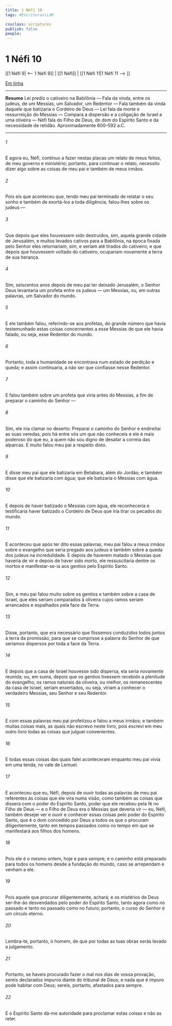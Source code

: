 ```yaml
---
title: 1 Néfi 10
tags: #Escrituras\LdM

cssclass: scriptures
publish: false
people:
---
```


# 1 Néfi 10
[[1 Néfi 9| <-- 1 Néfi 9]] | [[1 Néfi]] | [[1 Néfi 11|1 Néfi 11 --> ]]

[Em linha](https://churchofjesuschrist.org/study/scriptures/bofm/1-ne/10?lang=por)

---
__Resumo__
Leí prediz o cativeiro na Babilônia — Fala da vinda, entre os judeus, de um Messias, um Salvador, um Redentor — Fala também da vinda daquele que batizaria o Cordeiro de Deus — Leí fala da morte e ressurreição do Messias — Compara a dispersão e a coligação de Israel a uma oliveira — Néfi fala do Filho de Deus, do dom do Espírito Santo e da necessidade de retidão. Aproximadamente 600–592 a.C.

---
###### 1 
E agora eu, Néfi, continuo a fazer nestas placas um relato de meus feitos, de meu governo e ministério; portanto, para continuar o relato, necessito dizer algo sobre as coisas de meu pai e também de meus irmãos.

###### 2 
Pois eis que aconteceu que, tendo meu pai terminado de relatar o seu sonho e também de exortá-los a toda diligência, falou-lhes sobre os judeus —

###### 3 
Que depois que eles houvessem sido destruídos, sim, aquela grande cidade de Jerusalém, e muitos levados cativos para a Babilônia, na época fixada pelo Senhor eles retornariam, sim, e seriam até tirados do cativeiro; e que depois que houvessem voltado do cativeiro, ocupariam novamente a terra de sua herança.

###### 4 
Sim, seiscentos anos depois de meu pai ter deixado Jerusalém, o Senhor Deus levantaria um profeta entre os judeus — um Messias, ou, em outras palavras, um Salvador do mundo.

###### 5 
E ele também falou, referindo-se aos profetas, do grande número que havia testemunhado estas coisas concernentes a esse Messias de que ele havia falado, ou seja, esse Redentor do mundo.

###### 6 
Portanto, toda a humanidade se encontrava num estado de perdição e queda; e assim continuaria, a não ser que confiasse nesse Redentor.

###### 7 
E falou também sobre um profeta que viria antes do Messias, a fim de preparar o caminho do Senhor —

###### 8 
Sim, ele iria clamar no deserto: Preparai o caminho do Senhor e endireitai as suas veredas, pois há entre vós um que não conheceis e ele é mais poderoso do que eu, a quem não sou digno de desatar a correia das alparcas. E muito falou meu pai a respeito disto.

###### 9 
E disse meu pai que ele batizaria em Betabara, além do Jordão; e também disse que ele batizaria com água; que ele batizaria o Messias com água.

###### 10 
E depois de haver batizado o Messias com água, ele reconheceria e testificaria haver batizado o Cordeiro de Deus que iria tirar os pecados do mundo.

###### 11 
E aconteceu que após ter dito essas palavras, meu pai falou a meus irmãos sobre o evangelho que seria pregado aos judeus e também sobre a queda dos judeus na incredulidade. E depois de haverem matado o Messias que haveria de vir e depois de haver sido morto, ele ressuscitaria dentre os mortos e manifestar-se-ia aos gentios pelo Espírito Santo.

###### 12 
Sim, e meu pai falou muito sobre os gentios e também sobre a casa de Israel, que eles seriam comparados à oliveira cujos ramos seriam arrancados e espalhados pela face da Terra.

###### 13 
Disse, portanto, que era necessário que fôssemos conduzidos todos juntos à terra da promissão, para que se cumprisse a palavra do Senhor de que seríamos dispersos por toda a face da Terra.

###### 14 
E depois que a casa de Israel houvesse sido dispersa, ela seria novamente reunida; ou, em suma, depois que os gentios tivessem recebido a plenitude do evangelho, os ramos naturais da oliveira, ou melhor, os remanescentes da casa de Israel, seriam enxertados, ou seja, viriam a conhecer o verdadeiro Messias, seu Senhor e seu Redentor.

###### 15 
E com essas palavras meu pai profetizou e falou a meus irmãos; e também muitas coisas mais, as quais não escrevo neste livro, pois escrevi em meu outro livro todas as coisas que julguei convenientes.

###### 16 
E todas essas coisas das quais falei aconteceram enquanto meu pai vivia em uma tenda, no vale de Lemuel.

###### 17 
E aconteceu que eu, Néfi, depois de ouvir todas as palavras de meu pai referentes às coisas que ele vira numa visão, como também as coisas que dissera com o poder do Espírito Santo, poder que ele recebeu pela fé no Filho de Deus — e o Filho de Deus era o Messias que deveria vir — eu, Néfi, também desejei ver e ouvir e conhecer essas coisas pelo poder do Espírito Santo, que é o dom concedido por Deus a todos os que o procuram diligentemente, tanto em tempos passados como no tempo em que se manifestará aos filhos dos homens.

###### 18 
Pois ele é o mesmo ontem, hoje e para sempre; e o caminho está preparado para todos os homens desde a fundação do mundo, caso se arrependam e venham a ele.

###### 19 
Pois aquele que procurar diligentemente, achará; e os mistérios de Deus ser-lhe-ão desvendados pelo poder do Espírito Santo, tanto agora como no passado e tanto no passado como no futuro; portanto, o curso do Senhor é um círculo eterno.

###### 20 
Lembra-te, portanto, ó homem, de que por todas as tuas obras serás levado a julgamento.

###### 21 
Portanto, se haveis procurado fazer o mal nos dias de vossa provação, sereis declarados impuros diante do tribunal de Deus; e nada que é impuro pode habitar com Deus; sereis, portanto, afastados para sempre.

###### 22 
E o Espírito Santo dá-me autoridade para proclamar estas coisas e não as reter.

